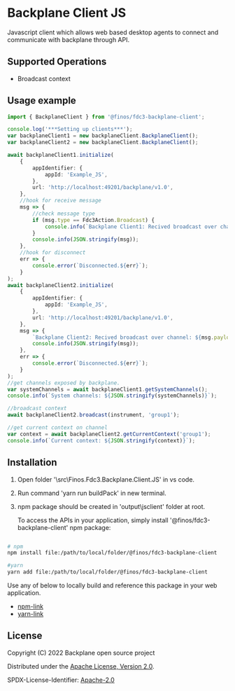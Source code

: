 # Backplane Client JS

Javascript client which allows web based desktop agents to connect and communicate with backplane through API.

## Supported Operations

- Broadcast context

## Usage example

```ts
import { BackplaneClient } from '@finos/fdc3-backplane-client';

console.log('***Setting up clients***');
var backplaneClient1 = new backplaneClient.BackplaneClient();
var backplaneClient2 = new backplaneClient.BackplaneClient();

await backplaneClient1.initialize(
	{
		appIdentifier: {
			appId: 'Example_JS',
		},
		url: 'http://localhost:49201/backplane/v1.0',
	},
	//hook for receive message
	msg => {
		//check message type
		if (msg.type == Fdc3Action.Broadcast) {
			console.info(`Backplane Client1: Recived broadcast over channel: ${msg.payload.channelId}`);
		}
		console.info(JSON.stringify(msg));
	},
	//hook for disconnect
	err => {
		console.error(`Disconnected.${err}`);
	}
);
await backplaneClient2.initialize(
	{
		appIdentifier: {
			appId: 'Example_JS',
		},
		url: 'http://localhost:49201/backplane/v1.0',
	},
	msg => {
		`Backplane Client2: Recived broadcast over channel: ${msg.payload.channelId}`;
		console.info(JSON.stringify(msg));
	},
	err => {
		console.error(`Disconnected.${err}`);
	}
);
//get channels exposed by backplane.
var systemChannels = await backplaneClient1.getSystemChannels();
console.info(`System channels: ${JSON.stringify(systemChannels)}`);

//broadcast context
await backplaneClient2.broadcast(instrument, 'group1');

//get current context on channel
var context = await backplaneClient2.getCurrentContext('group1');
console.info(`Current context: ${JSON.stringify(context)}`);
```

## Installation

1. Open folder '\src\Finos.Fdc3.Backplane.Client.JS' in vs code.
2. Run command 'yarn run buildPack' in new terminal.
3. npm package should be created in 'output\jsclient' folder at root.

   To access the APIs in your application, simply install '@finos/fdc3-backplane-client' npm package:

```sh

# npm
npm install file:/path/to/local/folder/@finos/fdc3-backplane-client

#yarn
yarn add file:/path/to/local/folder/@finos/fdc3-backplane-client

```

Use any of below to locally build and reference this package in your web application.

- [npm-link](https://docs.npmjs.com/cli/link)
- [yarn-link](https://classic.yarnpkg.com/en/docs/cli/link/)

## License

Copyright (C) 2022 Backplane open source project

Distributed under the [Apache License, Version 2.0](http://www.apache.org/licenses/LICENSE-2.0).

SPDX-License-Identifier: [Apache-2.0](https://spdx.org/licenses/Apache-2.0)
